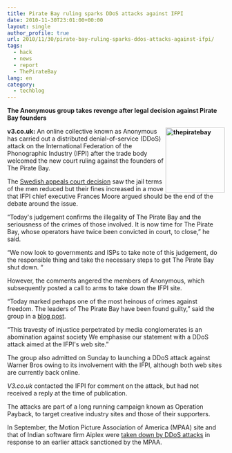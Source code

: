 ```yaml
---
title: Pirate Bay ruling sparks DDoS attacks against IFPI
date: 2010-11-30T23:01:00+00:00
layout: single
author_profile: true
url: 2010/11/30/pirate-bay-ruling-sparks-ddos-attacks-against-ifpi/
tags:
  - hack
  - news
  - report
  - ThePirateBay
lang: en
category: 
  - techblog
---
```

**The Anonymous group takes revenge after legal decision against Pirate Bay founders**

**[<img title="thepiratebay" border="0" alt="thepiratebay" align="right" src="http://lh4.ggpht.com/_vaUVXcmC3OI/TPV7T2l_uhI/AAAAAAAADTY/kigfSBJWUww/thepiratebay_thumb%5B1%5D.png?imgmax=800" width="137" height="150" />](http://lh6.ggpht.com/_vaUVXcmC3OI/TPV7Qus2b6I/AAAAAAAADTU/WW9bXat_-Bs/s1600-h/thepiratebay%5B3%5D.png)v3.co.uk:** An online collective known as Anonymous has carried out a distributed denial-of-service (DDoS) attack on the International Federation of the Phonographic Industry (IFPI) after the trade body welcomed the new court ruling against the founders of The Pirate Bay.

The [Swedish appeals court decision](http://www.v3.co.uk/v3/news/2273504/pirate-bay-founders-appeal-lose) saw the jail terms of the men reduced but their fines increased in a move that IFPI chief executive Frances Moore argued should be the end of the debate around the issue.

“Today's judgement confirms the illegality of The Pirate Bay and the seriousness of the crimes of those involved. It is now time for The Pirate Bay, whose operators have twice been convicted in court, to close,” he said.

“We now look to governments and ISPs to take note of this judgement, do the responsible thing and take the necessary steps to get The Pirate Bay shut down. “

However, the comments angered the members of Anonymous, which subsequently posted a call to arms to take down the IFPI site.

“Today marked perhaps one of the most heinous of crimes against freedom. The leaders of The Pirate Bay have been found guilty,” said the group in a [blog post](http://anonops.net/g/index.php?title=Main_Page&oldid=278).

“This travesty of injustice perpetrated by media conglomerates is an abomination against society We emphasise our statement with a DDoS attack aimed at the IFPI's web site.”

The group also admitted on Sunday to launching a DDoS attack against Warner Bros owing to its involvement with the IFPI, although both web sites are currently back online.

_V3.co.uk_ contacted the IFPI for comment on the attack, but had not received a reply at the time of publication.

The attacks are part of a long running campaign known as Operation Payback, to target creative industry sites and those of their supporters.

In September, the Motion Picture Association of America (MPAA) site and that of Indian software firm Aiplex were [taken down by DDoS attacks](http://www.v3.co.uk/v3/news/2270011/4chan-users-launch-pro-piracy) in response to an earlier attack sanctioned by the MPAA.